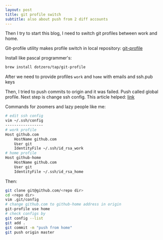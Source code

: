 ```yaml
---
layout: post
title: git profile switch
subtitle: also about push from 2 diff accounts
---
```


Then I try to start this blog, I need to switch git profiles between work and home.

Git-profile utility makes profile switch in local repository:
[git-profile](https://github.com/dotzero/git-profile)

Install like pascal programmer's:
```bash
brew install dotzero/tap/git-profile
```

After we need to provide profiles `work` and `home` with emails and ssh.pub keys

Then, I tried to push commits to origin and it was failed. Push called global profile. Next step is change ssh config. This article helped: [link](https://medium.com/@therajanmaurya/git-push-pull-with-two-different-account-and-two-different-user-on-same-machine-a85f9ee7ec61)

Commands for zoomers and lazy people like me:
```bash
# edit ssh config
vim ~/.ssh/config
-----------------
# work profile
Host github.com
    HostName github.com
    User git
    IdentityFile ~/.ssh/id_rsa_work
# home profile
Host github-home
    HostName github.com
    User git
    IdentityFile ~/.ssh/id_rsa_home
```

Then:

```bash
git clone git@github.com/<repo dir>
cd <repo dir>
vim .git/config
# change github.com to github-home address in origin
git-profile use home
# check configs by
git config --list
git add .
git commit -m "push from home"
git push origin master
```
